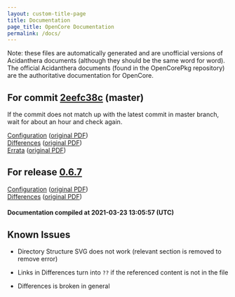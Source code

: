```yaml
---
layout: custom-title-page
title: Documentation
page_title: OpenCore Documentation
permalink: /docs/
---
```

Note: these files are automatically generated and are unofficial versions of Acidanthera documents (although they should be the same word for word). The official Acidanthera documents (found in the OpenCorePkg repository) are the authoritative documentation for OpenCore.

## For commit [2eefc38c](https://github.com/acidanthera/OpenCorePkg/tree/2eefc38c75d4f1e9bc83a7a2c7ee732aa2d2d265) (master)

If the commit does not match up with the latest commit in master branch, wait for about an hour and check again.

[Configuration](latest/Configuration.html) ([original PDF](https://github.com/acidanthera/OpenCorePkg/blob/2eefc38c75d4f1e9bc83a7a2c7ee732aa2d2d265/Docs/Configuration.pdf))
<br>
[Differences](latest/Differences.html) ([original PDF](https://github.com/acidanthera/OpenCorePkg/blob/2eefc38c75d4f1e9bc83a7a2c7ee732aa2d2d265/Docs/Differences/Differences.pdf))
<br>
[Errata](latest/Errata.html) ([original PDF](https://github.com/acidanthera/OpenCorePkg/blob/2eefc38c75d4f1e9bc83a7a2c7ee732aa2d2d265/Docs/Errata/Errata.pdf))

## For release [0.6.7](https://github.com/acidanthera/OpenCorePkg/tree/0.6.7)

[Configuration](release/Configuration.html) ([original PDF](https://github.com/acidanthera/OpenCorePkg/blob/0.6.7/Docs/Configuration.pdf))
<br>
[Differences](release/Differences.html) ([original PDF](https://github.com/acidanthera/OpenCorePkg/blob/0.6.7/Docs/Differences/Differences.pdf))

#### Documentation compiled at 2021-03-23 13:05:57 (UTC)

## Known Issues

* Directory Structure SVG does not work (relevant section is removed to remove error)

* Links in Differences turn into `??` if the referenced content is not in the file

* Differences is broken in general
